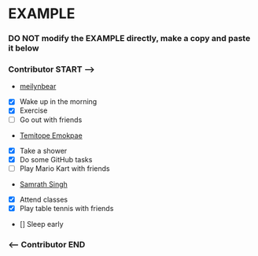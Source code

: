# EXAMPLE
### DO NOT modify the EXAMPLE directly, make a copy and paste it below
### Contributor START -->
- [meilynbear](https://www.github.com/meilynbear)
- [X] Wake up in the morning
- [X] Exercise
- [ ] Go out with friends

- [Temitope Emokpae](https://github.com/temokpae3)
- [X] Take a shower
- [X] Do some GitHub tasks
- [ ] Play Mario Kart with friends

- [Samrath Singh](https://github.com/DSam327)
- [X] Attend classes
- [X] Play table tennis with friends
- [] Sleep early
### <-- Contributor END
